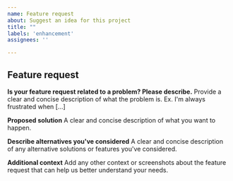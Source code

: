 ```yaml
---
name: Feature request
about: Suggest an idea for this project
title: ""
labels: 'enhancement'
assignees: ''

---
```


## **Feature request**

**Is your feature request related to a problem? Please describe.**
Provide a clear and concise description of what the problem is. Ex. I'm always frustrated when [...]

**Proposed solution**
A clear and concise description of what you want to happen.

**Describe alternatives you've considered**
A clear and concise description of any alternative solutions or features you've considered.

**Additional context**
Add any other context or screenshots about the feature request that can help us better understand your needs.